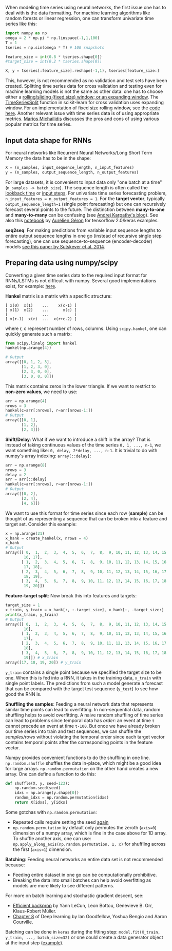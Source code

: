 When modeling time series using neural networks, the first issue one has to deal with is the data formatting. For machine learning algorithms like random forests or linear regression, one can transform univariate time series like this:

```python
import numpy as np
omega = 2 * np.pi * np.linspace(-1,1,100) 
T = 1
tseries = np.sin(omega * T) # 100 snapshots

feature_size = int(0.8 * tseries.shape[0])
#target_size = int(0.2 * tseries.shape[0])

X, y = tseries[:feature_size].reshape(-1,1), tseries[feature_size:]
```

This, however, is not recommended as no validation and test sets have been created. Splitting time series data for cross validation and testing even for machine learning models is not the same as other data: one has to choose either a [rolling/sliding (fixed size) window; or an expanding window](https://stats.stackexchange.com/questions/326228/cross-validation-with-time-series). The [TimeSeriesSplit](https://scikit-learn.org/stable/modules/generated/sklearn.model_selection.TimeSeriesSplit.html) function in scikit-learn for cross validation uses expanding window. For an implementation of fixed size rolling window, see the [code here](https://hub.packtpub.com/cross-validation-strategies-for-time-series-forecasting-tutorial/). Another relevant issue with time series data is of using appropriate metrics. [Marios Michailidis](https://www.h2o.ai/blog/regression-metrics-guide/) discusses the pros and cons of using various popular metrics for time series.

## Input data shape for RNNs

For neural networks like Recurrent Neural Networks/Long Short Term Memory the data has to be in the shape:
```python
X = (n_samples, input_sequence_length, n_input_features)
y = (n_samples, output_sequence_length, n_output_features)
```

For large datasets, it is convenient to input data only "one batch at a time" (`n_samples -> batch_size`). The sequence length is often called the [lookback time](https://stackoverflow.com/questions/45012992/how-to-prepare-data-for-lstm-when-using-multiple-time-series-of-different-length) or [input steps](https://machinelearningmastery.com/reshape-input-data-long-short-term-memory-networks-keras/). For univariate time series forecasting problem, `n_input_features = n_output_features = 1`. For the **target vector**, typically `output_sequence_length=1` (single point forecasting) but one can recursively forecast several points to the future. The distinction between **many-to-one** and **many-to-many** can be confusing (see [Andrej Karpathy's blog](http://karpathy.github.io/2015/05/21/rnn-effectiveness/)). See also this [notebook](https://github.com/ageron/handson-ml2/blob/master/15_processing_sequences_using_rnns_and_cnns.ipynb) by [Aurélien Géron](https://www.amazon.com/gp/product/B07XGF2G87/ref=dbs_a_def_rwt_hsch_vapi_tkin_p1_i0) for tensorflow 2.0/keras examples. 

**seq2seq**: For making predictions from variable input sequence lengths to entire output sequence lengths in one go (instead of recursive single step forecasting), one can use sequence-to-sequence (encoder-decoder) models [see this paper by Sutskever et al. 2014](https://papers.nips.cc/paper/5346-sequence-to-sequence-learning-with-neural-networks.pdf).

## Preparing data using numpy/scipy

Converting a given time series data to the required input format for RNNs/LSTMs is not difficult with numpy. Several good implementations exist, for example: [here](https://github.com/pipidog/DeepTimeSeries/blob/master/DeepTimeSeries/utils.py).

**Hankel** matrix is a matrix with a specific structure:
```
[ x(0)  x(1)    ...    x(c-1) ]
[ x(1)  x(2)    ...      x(c) ]
[               ...           ] 
[ x(r-1)  x(r)  ...  x(r+c-2) ]
```

where r, c represent number of rows, columns. Using `scipy.hankel`, one can quickly generate such a matrix:
```python
from scipy.linalg import hankel
hankel(np.arange(4))

# Output
array([[0, 1, 2, 3],
       [1, 2, 3, 0],
       [2, 3, 0, 0],
       [3, 0, 0, 0]])
```

This matrix contains zeros in the lower triangle. If we want to restrict to **non-zero values**, we need to use:
```python
arr = np.arange(4)
nrows = 3
hankel(c=arr[:nrows], r=arr[nrows-1:])
# Output
array([[0, 1],
       [1, 2],
       [2, 3]])
```

**Shift/Delay**: What if we want to introduce a shift in the array? That is instead of taking continuous values of the time series `0, 1, ..., n-1`, we want something like: `0, delay, 2*delay, ..., n-1`.  It is trivial to do with numpy's array indexing: `array[::delay]`:
```python
arr = np.arange(8)
nrows = 3
delay = 2
arr = arr[::delay]
hankel(c=arr[:nrows], r=arr[nrows-1:])
# Output
array([[0, 2],
       [2, 4],
       [4, 6]])
```

We want to use this format for time series since each row (**sample**) can be thought of as representing a sequence that can be broken into a feature and target set. Consider this example:
```python
x = np.arange(21)
x_hank = create_hankel(x, nrows = 4)
x_hank
# Output
array([[ 0,  1,  2,  3,  4,  5,  6,  7,  8,  9, 10, 11, 12, 13, 14, 15,
        16, 17],
       [ 1,  2,  3,  4,  5,  6,  7,  8,  9, 10, 11, 12, 13, 14, 15, 16,
        17, 18],
       [ 2,  3,  4,  5,  6,  7,  8,  9, 10, 11, 12, 13, 14, 15, 16, 17,
        18, 19],
       [ 3,  4,  5,  6,  7,  8,  9, 10, 11, 12, 13, 14, 15, 16, 17, 18,
        19, 20]])
```

**Feature-target split**: Now break this into features and targets:
```python
target_size = 1
x_train, y_train = x_hank[:, :-target_size], x_hank[:, -target_size:]
print(x_train, y_train)
# Output
array([[ 0,  1,  2,  3,  4,  5,  6,  7,  8,  9, 10, 11, 12, 13, 14, 15,
        16],
       [ 1,  2,  3,  4,  5,  6,  7,  8,  9, 10, 11, 12, 13, 14, 15, 16,
        17],
       [ 2,  3,  4,  5,  6,  7,  8,  9, 10, 11, 12, 13, 14, 15, 16, 17,
        18],
       [ 3,  4,  5,  6,  7,  8,  9, 10, 11, 12, 13, 14, 15, 16, 17, 18,
        19]]) # x_train
array([17, 18, 19, 20]) # y_train

```

`y_train` contains a single point because we specified the target size to be one. When this is fed into a RNN, it takes in the training data, `x_train` with single point labels. The predictions from such a model generate a forecast that can be compared with the target test sequence (`y_test`) to see how good the RNN is. 

**Shuffling the samples**: Feeding a neural network data that represents similar time points can lead to overfitting. In non-sequential data, random shuffling helps to avoid overfitting. A naive random shuffling of time series can lead to problems since temporal data has *order*: an event at time `t` cannot precede an event at time `t-100`. But once we have already broken our time series into train and test sequences, we can shuffle the *samples/rows* without violating the temporal order since each target vector contains temporal points after the corresponding points in the feature vector.

Numpy provides convenient functions to do the shuffling in one line. `np.random.shuffle` shuffles the data in-place, which might be a good idea for large arrays. `np.random.permutation` on the other hand creates a new array.  One can define a function to do this:
```python
def shuffle(X, y, seed=123):
    np.random.seed(seed)
    idxs = np.arange(y.shape[0])
    random_idxs = np.random.permutation(idxs)
    return X[idxs], y[idxs]
```
Some gotchas with `np.random.permutation`: 
 - Repeated calls require setting the seed [again](https://stackoverflow.com/questions/47742622/np-random-permutation-with-seed/47742662#47742662) 
 - `np.random.permutation` by default only permutes the zeroth (`axis=0`) dimension of a numpy array, which is fine in the case above for 1D array. To shuffle another axis, one can use: `np.apply_along_axis(np.random.permutation, 1, x)` for shuffling across the first (`axis=1`) dimension.

**Batching**: Feeding neural networks an entire data set is not recommended because:
 - Feeding entire dataset in one go can be computationally prohibitive.
 - Breaking the data into small batches can help avoid overfitting as models are more likely to see different patterns. 
 
 For more on batch learning and stochastic gradient descent, see:
  - [Efficient backprop](http://yann.lecun.com/exdb/publis/pdf/lecun-98b.pdf) by Yann LeCun, Leon Bottou, Genevieve B. Orr, Klaus-Robert Müller.
  - [Chapter 8](http://www.deeplearningbook.org/contents/optimization.html) of Deep learning by Ian Goodfellow, Yoshua Bengio and Aaron Courville.

Batching can be done in `keras` during the fitting step: `model.fit(X_train, y_train, ..., batch_size=32)` or one could create a data generator object at the input step ([example](https://www.kaggle.com/ezietsman/simple-keras-model-with-data-generator)).

 



